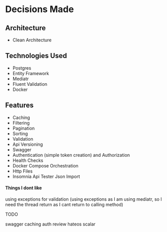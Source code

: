# Decisions Made

## Architecture
* Clean Architecture

## Technologies Used
* Postgres
* Entity Framework
* Mediatr
* Fluent Validation
* Docker

## Features
* Caching
* Filtering
* Pagination
* Sorting
* Validation
* Api Versioning
* Swagger
* Authentication (simple token creation) and Authorization
* Health Checks
* Docker Compose Orchestration
* Http Files
* Insomnia Api Tester Json Import

#### Things I dont like
using exceptions for validation (using exceptions as I am using mediatr, so I need the thread return as I cant return to calling method)

TODO

swagger
caching
auth
review hateos
scalar



